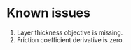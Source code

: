 # Known issues

1. Layer thickness objective is missing.
2. Friction coefficient derivative is zero.
